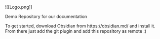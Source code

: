 ![[Logo.png]]

Demo Repository for our documentation


To get started, download Obsidian from https://obsidian.md/ and install it.
From there just add the git plugin and add this repository as remote :)